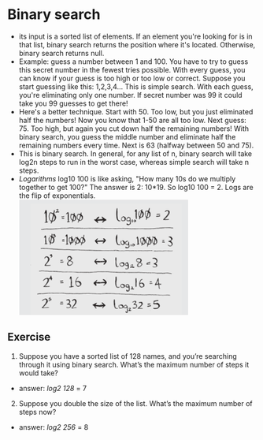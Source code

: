 # Binary search
- its input is a sorted list of elements. If an element you're looking for is in that list, binary search returns the position where it's located. Otherwise, binary search returns null.
- Example: guess a number between 1 and 100. You have to try to guess this secret number in the fewest tries possible. With every guess, you can know if your guess is too high or too low or correct. Suppose you start guessing like this: 1,2,3,4... This is simple search. With each guess, you're eliminating only one number. If secret number was 99 it could take you 99 guesses to get there!
- Here's a better technique. Start with 50. Too low, but you just eliminated half the numbers! Now you know that 1-50 are all too low. Next guess: 75. Too high, but again you cut down half the remaining numbers! With binary search, you guess the middle number and eliminate half the remaining numbers every time. Next is 63 (halfway between 50 and 75).
- This is binary search. In general, for any list of n, binary search will take log2n steps to run in the worst case, whereas simple search will take n steps.
- *Logarithms* log10 100 is like asking, "How many 10s do we multiply together to get 100?" The answer is 2: 10*19. So log10 100 = 2. Logs are the flip of exponentials.
![img.png](img.png)
## Exercise
1. Suppose you have a sorted list of 128 names, and you’re searching through it using binary search. What’s the maximum number of steps it would take?
- answer: _log2 128_ = 7 
2. Suppose you double the size of the list. What’s the maximum number of steps now?
- answer: _log2 256_ = 8